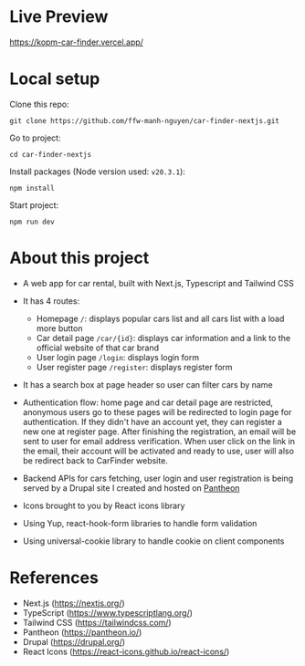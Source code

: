 # Live Preview

https://kopm-car-finder.vercel.app/

# Local setup

Clone this repo:

```
git clone https://github.com/ffw-manh-nguyen/car-finder-nextjs.git
```

Go to project:

```
cd car-finder-nextjs
```

Install packages (Node version used: `v20.3.1`):

```
npm install
```

Start project:

```
npm run dev
```

# About this project

- A web app for car rental, built with Next.js, Typescript and Tailwind CSS
- It has 4 routes:

  - Homepage `/`: displays popular cars list and all cars list with a load more button
  - Car detail page `/car/{id}`: displays car information and a link to the official website of that car brand
  - User login page `/login`: displays login form
  - User register page `/register`: displays register form

- It has a search box at page header so user can filter cars by name
- Authentication flow: home page and car detail page are restricted, anonymous users go to these pages will be redirected to login page for authentication. If they didn't have an account yet, they can register a new one at register page. After finishing the registration, an email will be sent to user for email address verification. When user click on the link in the email, their account will be activated and ready to use, user will also be redirect back to CarFinder website.
- Backend APIs for cars fetching, user login and user registration is being served by a Drupal site I created and hosted on [Pantheon](https://dashboard.pantheon.io/)
- Icons brought to you by React icons library
- Using Yup, react-hook-form libraries to handle form validation
- Using universal-cookie library to handle cookie on client components

# References

- Next.js (https://nextjs.org/)
- TypeScript (https://www.typescriptlang.org/)
- Tailwind CSS (https://tailwindcss.com/)
- Pantheon (https://pantheon.io/)
- Drupal (https://drupal.org/)
- React Icons (https://react-icons.github.io/react-icons/)

